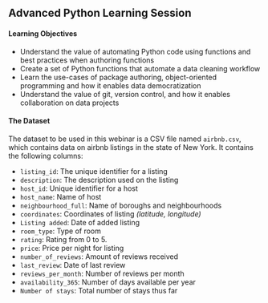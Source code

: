 
## **Advanced Python Learning Session**


#### **Learning Objectives**

- Understand the value of automating Python code using functions and best practices when authoring functions
- Create a set of Python functions that automate a data cleaning workflow
- Learn the use-cases of package authoring, object-oriented programming and how it enables data democratization
- Understand the value of git, version control, and how it enables collaboration on data projects

#### **The Dataset**

The dataset to be used in this webinar is a CSV file named `airbnb.csv`, which contains data on airbnb listings in the state of New York. It contains the following columns:

- `listing_id`: The unique identifier for a listing
- `description`: The description used on the listing
- `host_id`: Unique identifier for a host
- `host_name`: Name of host
- `neighbourhood_full`: Name of boroughs and neighbourhoods
- `coordinates`: Coordinates of listing _(latitude, longitude)_
- `Listing added`: Date of added listing
- `room_type`: Type of room 
- `rating`: Rating from 0 to 5.
- `price`: Price per night for listing
- `number_of_reviews`: Amount of reviews received 
- `last_review`: Date of last review
- `reviews_per_month`: Number of reviews per month
- `availability_365`: Number of days available per year
- `Number of stays`: Total number of stays thus far
